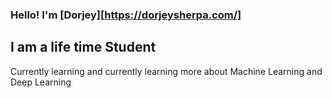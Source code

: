 ### Hello! I'm [Dorjey][https://dorjeysherpa.com/]

## I am a life time Student
 Currently learning and currently learning more about Machine Learning and Deep Learning
